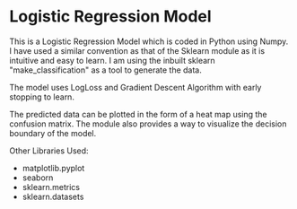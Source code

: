 
# Logistic Regression Model

This is a Logistic Regression Model which is coded in Python using Numpy. I have used a similar convention as that of the Sklearn module as it is intuitive and easy to learn.
I am using the inbuilt sklearn "make_classification" as a tool to generate the data.

The model uses LogLoss and Gradient Descent Algorithm with early stopping to learn.

The predicted data can be plotted in the form of a heat map using the confusion matrix. The module also provides a way to visualize the decision boundary of the model.

Other Libraries Used:
- matplotlib.pyplot
- seaborn
- sklearn.metrics
- sklearn.datasets
